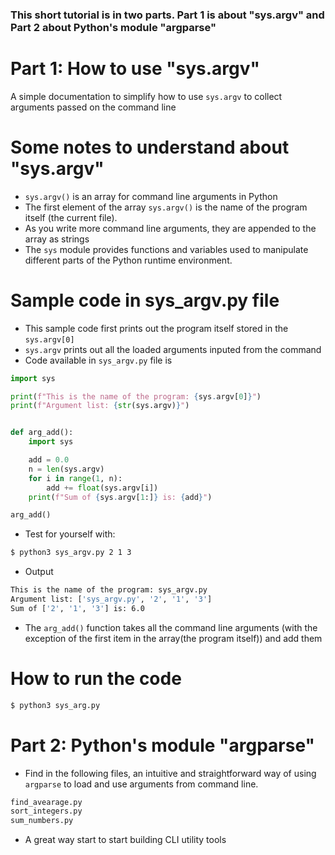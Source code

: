 
### This short tutorial is in two parts. Part 1 is about "sys.argv" and Part 2 about Python's module "argparse"

# Part 1: How to use "sys.argv"
A simple documentation to simplify how to use `sys.argv` to collect arguments passed on the command line


# Some notes to understand about "sys.argv"

- `sys.argv()` is an array for command line arguments in Python
- The first element of the array `sys.argv()` is the name of the program itself (the current file). 
- As you write more command line arguments, they are appended to the array as strings 
- The `sys` module provides functions and variables used to manipulate different parts of the Python runtime environment.


# Sample code in sys_argv.py file
- This sample code first prints out the program itself stored in the `sys.argv[0]`
- `sys.argv` prints out all the loaded arguments inputed from the command
- Code available in `sys_argv.py` file is 
```python
import sys

print(f"This is the name of the program: {sys.argv[0]}")
print(f"Argument list: {str(sys.argv)}")


def arg_add():
    import sys

    add = 0.0
    n = len(sys.argv)
    for i in range(1, n):
        add += float(sys.argv[i])
    print(f"Sum of {sys.argv[1:]} is: {add}")

arg_add()
```
- Test for yourself with:
```bash
$ python3 sys_argv.py 2 1 3
```
- Output
```bash
This is the name of the program: sys_argv.py
Argument list: ['sys_argv.py', '2', '1', '3']
Sum of ['2', '1', '3'] is: 6.0

```
- The `arg_add()` function takes all the command line arguments (with the exception of the first item in the array(the program itself)) and add them 


# How to run the code
```bash
$ python3 sys_arg.py 
```


# Part 2: Python's module "argparse"
- Find in the following files, an intuitive and straightforward way of using `argparse` to load and use arguments from command line. 
```bash
find_avearage.py
sort_integers.py
sum_numbers.py
```
- A great way start to start building CLI utility tools